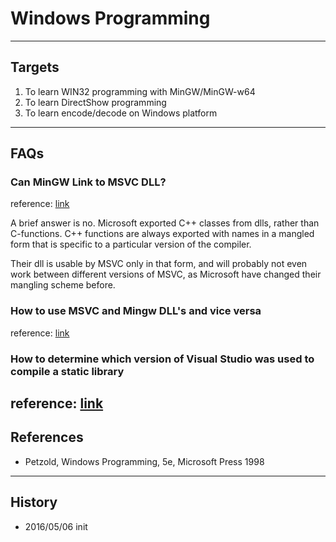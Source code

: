# Windows Programming
---
## Targets
1. To learn WIN32 programming with MinGW/MinGW-w64
1. To learn DirectShow programming
1. To learn encode/decode on Windows platform
---
## FAQs

### Can MinGW Link to MSVC DLL?
reference: [link](http://stackoverflow.com/questions/2472924/linking-to-msvc-dll-from-mingw)

A brief answer is no. Microsoft exported C++ classes from dlls, rather than C-functions. C++ functions are always exported with names in a mangled form that is specific to a particular version of the compiler.

Their dll is usable by MSVC only in that form, and will probably not even work between different versions of MSVC, as Microsoft have changed their mangling scheme before.

### How to use MSVC and Mingw DLL's and vice versa
reference: [link](http://www.mingw.org/wiki/MSVC_and_MinGW_DLLs)

### How to determine which version of Visual Studio was used to compile a static library
reference: [link](http://stackoverflow.com/questions/1411854/is-there-a-way-to-determine-which-version-of-visual-studio-was-used-to-compile-a)
---
## References
* Petzold, Windows Programming, 5e, Microsoft Press 1998
---
## History
* 2016/05/06 init